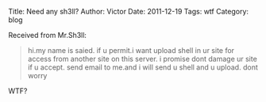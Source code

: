 Title: Need any sh3ll?
Author: Victor
Date: 2011-12-19
Tags: wtf
Category: blog

Received from Mr.Sh3ll:

> hi.my name is saied. if u permit.i want upload shell in ur site for access from another site on this server. i promise dont damage ur site if u accept. send email to me.and i will send u shell and u upload. dont worry

WTF?                